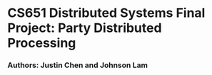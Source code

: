 # CS651 Distributed Systems Final Project: Party Distributed Processing
### Authors: Justin Chen and Johnson Lam
